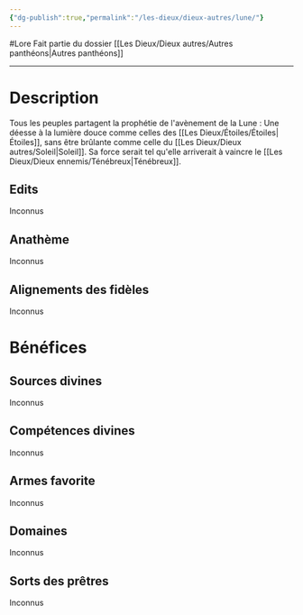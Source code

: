 ```yaml
---
{"dg-publish":true,"permalink":"/les-dieux/dieux-autres/lune/"}
---
```


#Lore
Fait partie du dossier [[Les Dieux/Dieux autres/Autres panthéons\|Autres panthéons]]

-------

# Description
Tous les peuples partagent la prophétie de l'avènement de la Lune : Une déesse à la lumière douce comme celles des [[Les Dieux/Étoiles/Étoiles\|Étoiles]], sans être brûlante comme celle du [[Les Dieux/Dieux autres/Soleil\|Soleil]]. Sa force serait tel qu'elle arriverait à vaincre le [[Les Dieux/Dieux ennemis/Ténébreux\|Ténébreux]].
## Edits
Inconnus
## Anathème
Inconnus
## Alignements des fidèles
Inconnus
# Bénéfices
## Sources divines
Inconnus
## Compétences divines
Inconnus
## Armes favorite
Inconnus
## Domaines
Inconnus
## Sorts des prêtres
Inconnus